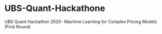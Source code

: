 # UBS-Quant-Hackathone
UBS Quant Hackathon 2020- 
Machine Learning for Complex Pricing Models (First Round)
